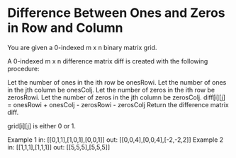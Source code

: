 <!-- ENGLISH -->
# Difference Between Ones and Zeros in Row and Column

You are given a 0-indexed m x n binary matrix grid.

A 0-indexed m x n difference matrix diff is created with the following procedure:

Let the number of ones in the ith row be onesRowi.
Let the number of ones in the jth column be onesColj.
Let the number of zeros in the ith row be zerosRowi.
Let the number of zeros in the jth column be zerosColj.
diff[i][j] = onesRowi + onesColj - zerosRowi - zerosColj
Return the difference matrix diff.

grid[i][j] is either 0 or 1.

Example 1
in:
[[0,1,1],[1,0,1],[0,0,1]]
out:
[[0,0,4],[0,0,4],[-2,-2,2]]
Example 2
in:
[[1,1,1],[1,1,1]]
out:
[[5,5,5],[5,5,5]]